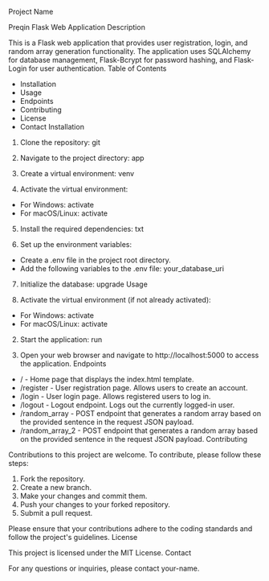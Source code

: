 Project Name

Preqin Flask Web Application
Description

This is a Flask web application that provides user registration, login, and random array generation functionality. The application uses SQLAlchemy for database management, Flask-Bcrypt for password hashing, and Flask-Login for user authentication.
Table of Contents

- Installation
- Usage
- Endpoints
- Contributing
- License
- Contact
Installation

1. Clone the repository:
git

2. Navigate to the project directory:
app

3. Create a virtual environment:
venv

4. Activate the virtual environment:
- For Windows:
activate
- For macOS/Linux:
activate

5. Install the required dependencies:
txt

6. Set up the environment variables:
- Create a .env file in the project root directory.
- Add the following variables to the .env file:
your_database_uri

7. Initialize the database:
upgrade
Usage

1. Activate the virtual environment (if not already activated):
- For Windows:
activate
- For macOS/Linux:
activate

2. Start the application:
run

3. Open your web browser and navigate to http://localhost:5000 to access the application.
Endpoints

- / - Home page that displays the index.html template.
- /register - User registration page. Allows users to create an account.
- /login - User login page. Allows registered users to log in.
- /logout - Logout endpoint. Logs out the currently logged-in user.
- /random_array - POST endpoint that generates a random array based on the provided sentence in the request JSON payload.
- /random_array_2 - POST endpoint that generates a random array based on the provided sentence in the request JSON payload.
Contributing

Contributions to this project are welcome. To contribute, please follow these steps:

1. Fork the repository.
2. Create a new branch.
3. Make your changes and commit them.
4. Push your changes to your forked repository.
5. Submit a pull request.

Please ensure that your contributions adhere to the coding standards and follow the project's guidelines.
License

This project is licensed under the MIT License.
Contact

For any questions or inquiries, please contact your-name.